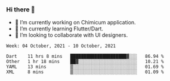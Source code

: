 ### Hi there 👋

<!--
**devcat37/devcat37** is a ✨ _special_ ✨ repository because its `README.md` (this file) appears on your GitHub profile.-->


- 🔭 I’m currently working on Chimicum application.
- 🌱 I’m currently learning Flutter/Dart.
- 👯 I’m looking to collaborate with UI designers.
<!-- - 🤔 I’m looking for help with ... -->

<!--START_SECTION:waka-->
```text
Week: 04 October, 2021 - 10 October, 2021

Dart    11 hrs 8 mins   █████████████████████▓░░░   86.94 % 
Other   1 hr 18 mins    ██▓░░░░░░░░░░░░░░░░░░░░░░   10.21 % 
YAML    13 mins         ▒░░░░░░░░░░░░░░░░░░░░░░░░   01.69 % 
XML     8 mins          ▒░░░░░░░░░░░░░░░░░░░░░░░░   01.09 % 
```
<!--END_SECTION:waka-->
